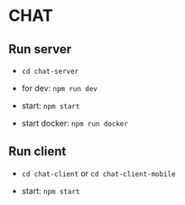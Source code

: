 # CHAT

## Run server

* `cd chat-server`

* for dev: `npm run dev`
* start: `npm start`
* start docker: `npm run docker`

## Run client

* `cd chat-client` or `cd chat-client-mobile`

* start: `npm start`